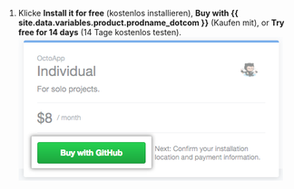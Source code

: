 1. Klicke **Install it for free** (kostenlos installieren), **Buy with {{ site.data.variables.product.prodname_dotcom }}** (Kaufen mit), or **Try free for 14 days** (14 Tage kostenlos testen). ![Schaltfläche „Buy with {{ site.data.variables.product.prodname_dotcom }}" (Kaufen mit)](/assets/images/help/marketplace/marketplace-buy-with-github-button.png)
